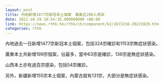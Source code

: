 ```yaml
---
layout: post
title: 內地新增1477宗新冠本土個案　廣東近200人感染
date: 2022-10-29 10:54:35.000000000 +08:00
link: https://news.rthk.hk/rthk/ch/component/k2/1673216-20221029.htm
categories: rthk
---
```


內地過去一日新增1477宗新冠本土個案，包括324宗確診和1153宗無症狀感染。

廣東本土共新增199宗個案，佔最多，當中63宗是確診，136宗是無症狀感染。

山西本土亦有過百宗感染，包括54宗確診。

另外，新疆新增155宗本土個案，內蒙古就有131宗，大部分是無症狀感染。
